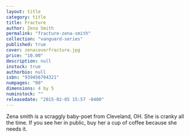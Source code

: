 ```yaml
---
layout: title
category: title
title: Fracture
author: Zena Smith
permalink: "fracture-zena-smith"
collection: "vanguard-series"
published: true
cover: zenacoverfracture.jpg
price: "10.00"
description: null
instock: true
authorbio: null
isbn: "939456704321"
numpages: "80"
dimensions: 4 by 5
numinstock: ""
releasedate: "2015-02-05 15:57 -0400"
---
```







Zena smith is a scraggly baby-poet from Cleveland, OH. She is cranky all the time. If you see her in public, buy her a cup of coffee because she needs it.
